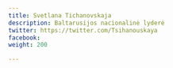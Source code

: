 ```yaml
---
title: Svetlana Tichanovskaja
description: Baltarusijos nacionalinė lyderė
twitter: https://twitter.com/Tsihanouskaya
facebook: 
weight: 200

---
```

